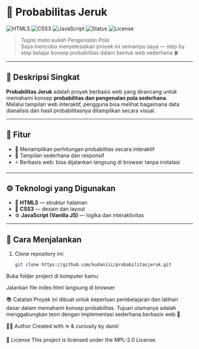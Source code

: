 # 🍊 Probabilitas Jeruk

![HTML5](https://img.shields.io/badge/Code-HTML5-orange?logo=html5)
![CSS3](https://img.shields.io/badge/Style-CSS3-blue?logo=css3)
![JavaScript](https://img.shields.io/badge/Logic-JavaScript-yellow?logo=javascript)
![Status](https://img.shields.io/badge/Status-Learning%20Project-brightgreen)
![License](https://img.shields.io/badge/License-MPL--2.0-lightgrey)

> *Tugas mata kuliah Pengenalan Pola*  
> Saya mencoba menyelesaikan proyek ini semampu saya — step by step belajar konsep probabilitas dalam bentuk web sederhana 🍀

---

## 🎯 Deskripsi Singkat
**Probabilitas Jeruk** adalah proyek berbasis web yang dirancang untuk memahami konsep **probabilitas dan pengenalan pola sederhana**.  
Melalui tampilan web interaktif, pengguna bisa melihat bagaimana data dianalisis dan hasil probabilitasnya ditampilkan secara visual.

---

## 🧩 Fitur
- 🔢 Menampilkan perhitungan probabilitas secara interaktif  
- 🎨 Tampilan sederhana dan responsif  
- ⚡ Berbasis web: bisa dijalankan langsung di browser tanpa instalasi  

---

## ⚙️ Teknologi yang Digunakan
- 🧱 **HTML5** — struktur halaman  
- 🎨 **CSS3** — desain dan layout  
- ⚙️ **JavaScript (Vanilla JS)** — logika dan interaktivitas  

---

## 🚀 Cara Menjalankan
1. Clone repository ini:
   ```bash
   git clone https://github.com/kudaniii/probabilitasjeruk.git
Buka folder project di komputer kamu

Jalankan file index.html langsung di browser

📚 Catatan
Proyek ini dibuat untuk keperluan pembelajaran dan latihan dasar dalam memahami konsep probabilitas.
Tujuan utamanya adalah menggabungkan teori dengan implementasi sederhana berbasis web 💪

👨‍💻 Author
Created with ☕ & curiosity by daniii

📜 License
This project is licensed under the MPL-2.0 License.
